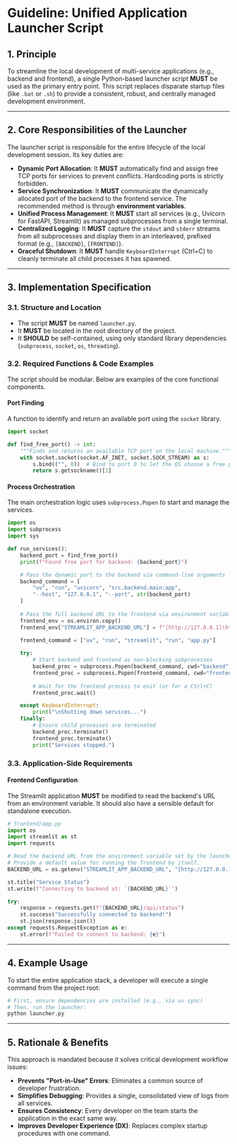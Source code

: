 # Guideline: Unified Application Launcher Script

## 1. Principle

To streamline the local development of multi-service applications (e.g., backend and frontend), a single Python-based launcher script **MUST** be used as the primary entry point. This script replaces disparate startup files (like `.bat` or `.sh`) to provide a consistent, robust, and centrally managed development environment.

---

## 2. Core Responsibilities of the Launcher

The launcher script is responsible for the entire lifecycle of the local development session. Its key duties are:

-   **Dynamic Port Allocation**: It **MUST** automatically find and assign free TCP ports for services to prevent conflicts. Hardcoding ports is strictly forbidden.
-   **Service Synchronization**: It **MUST** communicate the dynamically allocated port of the backend to the frontend service. The recommended method is through **environment variables**.
-   **Unified Process Management**: It **MUST** start all services (e.g., Uvicorn for FastAPI, Streamlit) as managed subprocesses from a single terminal.
-   **Centralized Logging**: It **MUST** capture the `stdout` and `stderr` streams from all subprocesses and display them in an interleaved, prefixed format (e.g., `[BACKEND]`, `[FRONTEND]`).
-   **Graceful Shutdown**: It **MUST** handle `KeyboardInterrupt` (Ctrl+C) to cleanly terminate all child processes it has spawned.

---

## 3. Implementation Specification

### 3.1. Structure and Location

-   The script **MUST** be named `launcher.py`.
-   It **MUST** be located in the root directory of the project.
-   It **SHOULD** be self-contained, using only standard library dependencies (`subprocess`, `socket`, `os`, `threading`).

### 3.2. Required Functions & Code Examples

The script should be modular. Below are examples of the core functional components.

#### **Port Finding**
A function to identify and return an available port using the `socket` library.

```python
import socket

def find_free_port() -> int:
    """Finds and returns an available TCP port on the local machine."""
    with socket.socket(socket.AF_INET, socket.SOCK_STREAM) as s:
        s.bind(("", 0))  # Bind to port 0 to let the OS choose a free port
        return s.getsockname()[1]
````

#### **Process Orchestration**

The main orchestration logic uses `subprocess.Popen` to start and manage the services.

```python
import os
import subprocess
import sys

def run_services():
    backend_port = find_free_port()
    print(f"Found free port for backend: {backend_port}")

    # Pass the dynamic port to the backend via command-line arguments
    backend_command = [
        "uv", "run", "uvicorn", "src.backend.main:app", 
        "--host", "127.0.0.1", "--port", str(backend_port)
    ]
    
    # Pass the full backend URL to the frontend via environment variables
    frontend_env = os.environ.copy()
    frontend_env["STREAMLIT_APP_BACKEND_URL"] = f"[http://127.0.0.1](http://127.0.0.1):{backend_port}"
    
    frontend_command = ["uv", "run", "streamlit", "run", "app.py"]

    try:
        # Start backend and frontend as non-blocking subprocesses
        backend_proc = subprocess.Popen(backend_command, cwd="backend")
        frontend_proc = subprocess.Popen(frontend_command, cwd="frontend", env=frontend_env)
        
        # Wait for the frontend process to exit (or for a Ctrl+C)
        frontend_proc.wait()

    except KeyboardInterrupt:
        print("\nShutting down services...")
    finally:
        # Ensure child processes are terminated
        backend_proc.terminate()
        frontend_proc.terminate()
        print("Services stopped.")
```

### 3.3. Application-Side Requirements

#### **Frontend Configuration**

The Streamlit application **MUST** be modified to read the backend's URL from an environment variable. It should also have a sensible default for standalone execution.

```python
# frontend/app.py
import os
import streamlit as st
import requests

# Read the backend URL from the environment variable set by the launcher.
# Provide a default value for running the frontend by itself.
BACKEND_URL = os.getenv("STREAMLIT_APP_BACKEND_URL", "[http://127.0.0.1:8000](http://127.0.0.1:8000)")

st.title("Service Status")
st.write(f"Connecting to backend at: `{BACKEND_URL}`")

try:
    response = requests.get(f"{BACKEND_URL}/api/status")
    st.success("Successfully connected to backend!")
    st.json(response.json())
except requests.RequestException as e:
    st.error(f"Failed to connect to backend: {e}")
```

-----

## 4\. Example Usage

To start the entire application stack, a developer will execute a single command from the project root:

```bash
# First, ensure dependencies are installed (e.g., via uv sync)
# Then, run the launcher:
python launcher.py
```

-----

## 5\. Rationale & Benefits

This approach is mandated because it solves critical development workflow issues:

  - **Prevents "Port-in-Use" Errors**: Eliminates a common source of developer frustration.
  - **Simplifies Debugging**: Provides a single, consolidated view of logs from all services.
  - **Ensures Consistency**: Every developer on the team starts the application in the exact same way.
  - **Improves Developer Experience (DX)**: Replaces complex startup procedures with one command.

